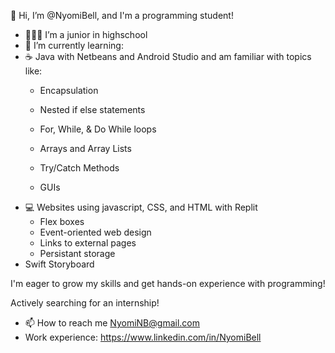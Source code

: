 👋 Hi, I’m @NyomiBell, and I'm a programming student! 
- 👩🏿‍🎓 I’m a junior in highschool
- 🌱 I’m currently learning:
-   ☕️ Java with Netbeans and Android Studio and am familiar with topics like:
    * Encapsulation
  
    * Nested if else statements

    * For, While, & Do While loops
 
    * Arrays and Array Lists

    * Try/Catch Methods
      
    * GUIs
- 💻 Websites using javascript, CSS, and HTML with Replit
    * Flex boxes
    * Event-oriented web design
    * Links to external pages
    * Persistant storage
- Swift Storyboard

I'm eager to grow my skills and get hands-on experience with programming!

Actively searching for an internship!
 
- 📫 How to reach me NyomiNB@gmail.com
- Work experience: https://www.linkedin.com/in/NyomiBell 
